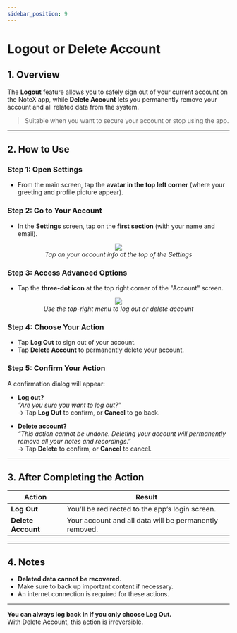 ```yaml
---
sidebar_position: 9
---
```


# Logout or Delete Account

## 1. Overview

The **Logout** feature allows you to safely sign out of your current account on the NoteX app, while **Delete Account** lets you permanently remove your account and all related data from the system.

> Suitable when you want to secure your account or stop using the app.

---

## 2. How to Use

### Step 1: Open Settings

- From the main screen, tap the **avatar in the top left corner** (where your greeting and profile picture appear).

### Step 2: Go to Your Account

- In the **Settings** screen, tap on the **first section** (with your name and email).
<p align="center">
  <img src="https://pub-661d733d32f14d8684c7617d2f2e3372.r2.dev/docs/settings_account.png"/>
  <br />
  <em>Tap on your account info at the top of the Settings</em>
</p>

### Step 3: Access Advanced Options

- Tap the **three-dot icon** at the top right corner of the "Account" screen.
<p align="center">
  <img src="https://pub-661d733d32f14d8684c7617d2f2e3372.r2.dev/docs/account_menu_options.png"/>
  <br />
  <em>Use the top-right menu to log out or delete account</em>
</p>

### Step 4: Choose Your Action

- Tap **Log Out** to sign out of your account.
- Tap **Delete Account** to permanently delete your account.

### Step 5: Confirm Your Action

A confirmation dialog will appear:

- **Log out?**  
  _“Are you sure you want to log out?”_  
  → Tap **Log Out** to confirm, or **Cancel** to go back.

- **Delete account?**  
  _“This action cannot be undone. Deleting your account will permanently remove all your notes and recordings.”_  
  → Tap **Delete** to confirm, or **Cancel** to cancel.

---

## 3. After Completing the Action

| Action             | Result                                                 |
| ------------------ | ------------------------------------------------------ |
| **Log Out**        | You’ll be redirected to the app’s login screen.        |
| **Delete Account** | Your account and all data will be permanently removed. |

---

## 4. Notes

- **Deleted data cannot be recovered.**
- Make sure to back up important content if necessary.
- An internet connection is required for these actions.

---

**You can always log back in if you only choose Log Out.**  
With Delete Account, this action is irreversible.
